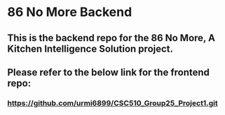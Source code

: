 # 86 No More Backend

## This is the backend repo for the 86 No More, A Kitchen Intelligence Solution project.
## Please refer to the below link for the frontend repo:
### https://github.com/urmi6899/CSC510_Group25_Project1.git
